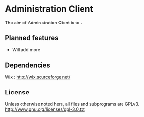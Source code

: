 Administration Client
========

The aim of Administration Client is to .

Planned features
----------------
* Will add more

Dependencies
------------
Wix : http://wix.sourceforge.net/

License
-------
Unless otherwise noted here, all files and subprograms are GPLv3.
http://www.gnu.org/licenses/gpl-3.0.txt
